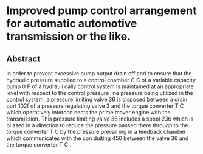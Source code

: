 # Improved pump control arrangement for automatic automotive transmission or the like.

## Abstract
In order to prevent excessive pump output drain off and to ensure that the hydraulic pressure supplied to a control chamber C C of a variable capacity pump 0 P of a hydrauli cally control system is maintained at an appropriate level with respect to the control pressure line pressure being utilized in the control system, a pressure limiting valve 36 is disposed between a drain port 102f of a pressure regulating valve 2 and the torque converter T C which operatively intercon nects the prime mover engine with the transmission. This pressure limiting valve 36 includes a spool 236 which is bi ased in a direction to reduce the pressure passed there through to the torque converter T C by the pressure prevail ing in a feedback chamber which communicates with the con duiting 450 between the valve 36 and the torque converter T C .